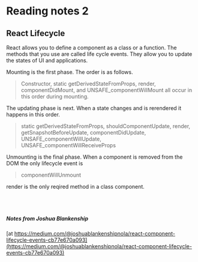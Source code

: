 # Reading notes 2

## React Lifecycle 

React allows you to define a component as a class or a function. The methods that you use are called life cycle events. They allow you to update the states of UI and applications.

Mounting is the first phase. The order is as follows. 
>Constructor, static getDerivedStateFromProps, render, componentDidMount, and UNSAFE_componentWillMount all occur in this order during mounting.

The updating phase is next. When a state changes and is rerendered it happens in this order.
>static getDerivedStateFromProps, shouldComponentUpdate, render,
getSnapshotBeforeUpdate, componentDidUpdate, UNSAFE_componentWillUpdate, UNSAFE_componentWillReceiveProps

Unmounting is the final phase. When a component is removed from the DOM the only lifecycle event is
>componentWillUnmount

render is the only reqired method in a class component.










<br><br>
##### Notes from Joshua Blankenship 
 [at https://medium.com/@joshuablankenshipnola/react-component-lifecycle-events-cb77e670a093](https://medium.com/@joshuablankenshipnola/react-component-lifecycle-events-cb77e670a093)

